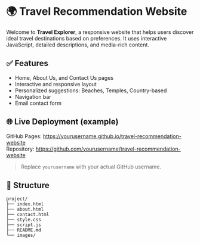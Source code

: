 # 🌍 Travel Recommendation Website

Welcome to **Travel Explorer**, a responsive website that helps users discover ideal travel destinations based on preferences. It uses interactive JavaScript, detailed descriptions, and media-rich content.

## ✅ Features

- Home, About Us, and Contact Us pages
- Interactive and responsive layout
- Personalized suggestions: Beaches, Temples, Country-based
- Navigation bar
- Email contact form

## 🌐 Live Deployment (example)

GitHub Pages: https://yourusername.github.io/travel-recommendation-website  
Repository: https://github.com/yourusername/travel-recommendation-website

> Replace `yourusername` with your actual GitHub username.

## 📁 Structure

```
project/
├── index.html
├── about.html
├── contact.html
├── style.css
├── script.js
├── README.md
└── images/
```
